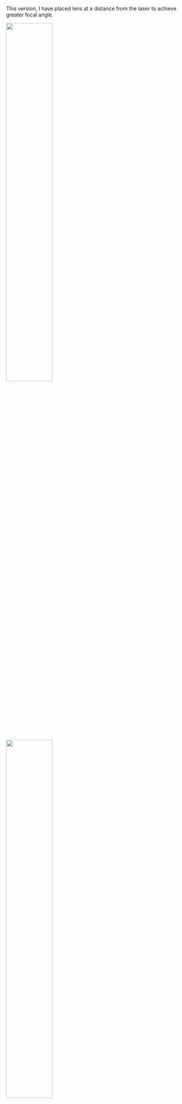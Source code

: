 This version, I have placed lens at a distance from the laser to achieve greater focal angle.

[<img src="https://img.youtube.com/vi/-ZuvW0cAcmw/0.jpg" width="50%">](https://www.youtube.com/watch?v=-ZuvW0cAcmw)
[<img src="https://img.youtube.com/vi/nmtt-IFC1I0/0.jpg" width="50%">](https://www.youtube.com/watch?v=nmtt-IFC1I0)

Pro: 
"It is shocking that watching one of the greatest physical phenomenon with chopsticks and putty." -Nick Swart

Con:
It is on chopstick, so it was unstalbe.

